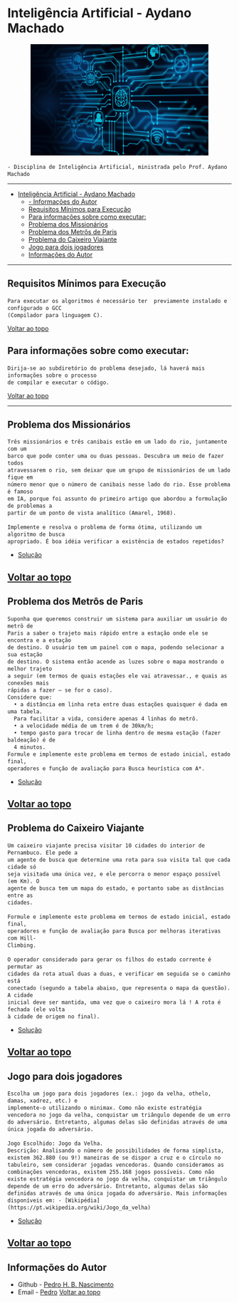 # Inteligência Artificial - Aydano Machado
  <p align="center">
    <img width="400" height="250" src="https://github.com/paodealho404/ai/blob/main/ia.jpg">
  </p>

    - Disciplina de Inteligência Artificial, ministrada pelo Prof. Aydano Machado

---
- [Inteligência Artificial - Aydano Machado](#inteligência-artificial---aydano-machado)
  - [- Informações do Autor](#--informações-do-autor)
  - [Requisitos Mínimos para Execução](#requisitos-mínimos-para-execução)
  - [Para informações sobre como executar:](#para-informações-sobre-como-executar)
  - [Problema dos Missionários](#problema-dos-missionários)
  - [Problema dos Metrôs de Paris](#problema-dos-metrôs-de-paris)
  - [Problema do Caixeiro Viajante](#problema-do-caixeiro-viajante)
  - [Jogo para dois jogadores](#jogo-para-dois-jogadores)
  - [Informações do Autor](#informações-do-autor)
---

## Requisitos Mínimos para Execução
    Para executar os algoritmos é necessário ter  previamente instalado e configurado o GCC
    (Compilador para linguagem C).
[Voltar ao topo](#inteligência-artificial---aydano-machado)
## Para informações sobre como executar: 
    Dirija-se ao subdiretório do problema desejado, lá haverá mais informações sobre o processo 
    de compilar e executar o código.
[Voltar ao topo](#inteligência-artificial---aydano-machado)

---
## Problema dos Missionários
    Três missionários e três canibais estão em um lado do rio, juntamente com um
    barco que pode conter uma ou duas pessoas. Descubra um meio de fazer todos
    atravessarem o rio, sem deixar que um grupo de missionários de um lado fique em
    número menor que o número de canibais nesse lado do rio. Esse problema é famoso
    em IA, porque foi assunto do primeiro artigo que abordou a formulação de problemas a
    partir de um ponto de vista analítico (Amarel, 1968).

    Implemente e resolva o problema de forma ótima, utilizando um algoritmo de busca
    apropriado. É boa idéia verificar a existência de estados repetidos?
  - [Solução](https://github.com/paodealho404/ai/tree/main/missionarios)

[Voltar ao topo](#inteligência-artificial---aydano-machado)
---
## Problema dos Metrôs de Paris
    Suponha que queremos construir um sistema para auxiliar um usuário do metrô de
    Paris a saber o trajeto mais rápido entre a estação onde ele se encontra e a estação
    de destino. O usuário tem um painel com o mapa, podendo selecionar a sua estação
    de destino. O sistema então acende as luzes sobre o mapa mostrando o melhor trajeto
    a seguir (em termos de quais estações ele vai atravessar., e quais as conexões mais
    rápidas a fazer – se for o caso).
    Considere que:
      • a distância em linha reta entre duas estações quaisquer é dada em uma tabela.
      Para facilitar a vida, considere apenas 4 linhas do metrô.
      • a velocidade média de um trem é de 30km/h;
      • tempo gasto para trocar de linha dentro de mesma estação (fazer baldeação) é de
      4 minutos.
    Formule e implemente este problema em termos de estado inicial, estado final,
    operadores e função de avaliação para Busca heurística com A*.
  - [Solução](https://github.com/paodealho404/ai/tree/main/paris)

[Voltar ao topo](#inteligência-artificial---aydano-machado)
---
## Problema do Caixeiro Viajante
    Um caixeiro viajante precisa visitar 10 cidades do interior de Pernambuco. Ele pede a
    um agente de busca que determine uma rota para sua visita tal que cada cidade só
    seja visitada uma única vez, e ele percorra o menor espaço possível (em Km). O
    agente de busca tem um mapa do estado, e portanto sabe as distâncias entre as
    cidades.

    Formule e implemente este problema em termos de estado inicial, estado final,
    operadores e função de avaliação para Busca por melhoras iterativas com Hill-
    Climbing.

    O operador considerado para gerar os filhos do estado corrente é permutar as
    cidades da rota atual duas a duas, e verificar em seguida se o caminho está
    conectado (segundo a tabela abaixo, que representa o mapa da questão). A cidade
    inicial deve ser mantida, uma vez que o caixeiro mora lá ! A rota é fechada (ele volta
    à cidade de origem no final).   
  - [Solução](https://github.com/paodealho404/ai/tree/main/caixeiro)

[Voltar ao topo](#inteligência-artificial---aydano-machado)
---
## Jogo para dois jogadores
    Escolha um jogo para dois jogadores (ex.: jogo da velha, othelo, damas, xadrez, etc.) e
    implemente-o utilizando o minimax. Como não existe estratégia vencedora no jogo da velha, conquistar um triângulo depende de um erro do adversário. Entretanto, algumas delas são definidas através de uma única jogada do adversário. 
    
    Jogo Escolhido: Jogo da Velha.
    Descrição: Analisando o número de possibilidades de forma simplista, existem 362.880 (ou 9!) maneiras de se dispor a cruz e o círculo no tabuleiro, sem considerar jogadas vencedoras. Quando consideramos as combinações vencedoras, existem 255.168 jogos possíveis. Como não existe estratégia vencedora no jogo da velha, conquistar um triângulo depende de um erro do adversário. Entretanto, algumas delas são definidas através de uma única jogada do adversário. Mais informações disponíveis em: - [Wikipédia](https://pt.wikipedia.org/wiki/Jogo_da_velha)
  - [Solução](https://github.com/paodealho404/ai/tree/main/minimax)

[Voltar ao topo](#inteligência-artificial---aydano-machado)
---
## Informações do Autor

- Github - [Pedro H. B. Nascimento](https://github.com/paodealho404)
- Email - [Pedro](phbn@ic.ufal.br)
[Voltar ao topo](#inteligência-artificial---aydano-machado)
